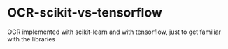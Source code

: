 # OCR-scikit-vs-tensorflow
OCR implemented with scikit-learn and with tensorflow, just to get familiar with the libraries
